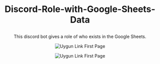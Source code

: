 # <p align = "center"> Discord-Role-with-Google-Sheets-Data </p>
 <p align = "center"> This discord bot gives a role of who exists in the Google Sheets.</p>
 
 
 <p align="center">
  <img src="https://user-images.githubusercontent.com/70581331/183676568-0f03c4e1-07ed-4ce1-ad3d-8a2626138121.png" alt="Uygun Link First Page"/>
</p>



<p align="center">
  <img src="https://user-images.githubusercontent.com/70581331/183677854-5cb773c9-d448-4ab8-894e-783f938034a1.png" alt="Uygun Link First Page"/>
</p>
